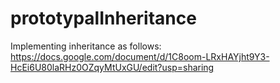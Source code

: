 # prototypalInheritance
Implementing inheritance as follows: https://docs.google.com/document/d/1C8oom-LRxHAYjht9Y3-HcEi6U80laRHz0OZqyMtUxGU/edit?usp=sharing
